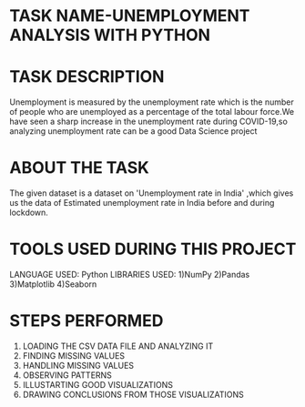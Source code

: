 # TASK NAME-UNEMPLOYMENT ANALYSIS WITH PYTHON 
# TASK DESCRIPTION
Unemployment is measured by the unemployment rate which is the number of people who are unemployed as a percentage of the total labour force.We have seen a sharp increase in the unemployment rate during COVID-19,so analyzing unemployment rate can be a good Data Science project
# ABOUT THE TASK 
The given dataset is a dataset on  'Unemployment rate in India' ,which gives us the data of Estimated unemployment rate in India before and during lockdown.
# TOOLS USED DURING THIS PROJECT 
LANGUAGE USED: Python
LIBRARIES USED:
1)NumPy
2)Pandas
3)Matplotlib
4)Seaborn
# STEPS PERFORMED
1) LOADING THE CSV DATA FILE AND ANALYZING IT
2) FINDING MISSING VALUES
3) HANDLING MISSING VALUES
4) OBSERVING PATTERNS
5) ILLUSTARTING GOOD VISUALIZATIONS
6) DRAWING CONCLUSIONS FROM THOSE VISUALIZATIONS 
